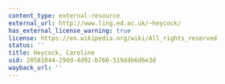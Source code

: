 ```yaml
---
content_type: external-resource
external_url: http://www.ling.ed.ac.uk/~heycock/
has_external_license_warning: true
license: https://en.wikipedia.org/wiki/All_rights_reserved
status: ''
title: Heycock, Caroline
uid: 20581044-29dd-4d92-b760-519d4b6d6e3d
wayback_url: ''
---
```

